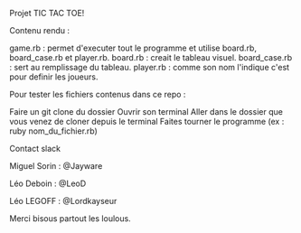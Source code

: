 Projet TIC TAC TOE!


Contenu rendu :

  game.rb : permet d'executer tout le programme et utilise  board.rb, board_case.rb et player.rb.
  board.rb : creait le tableau visuel.
  board_case.rb : sert au remplissage du tableau.
  player.rb : comme son nom l'indique c'est pour definir les joueurs.


Pour tester les fichiers contenus dans ce repo :

  Faire un git clone du dossier
  Ouvrir son terminal
  Aller dans le dossier que vous venez de cloner depuis le terminal
  Faites tourner le programme (ex : ruby nom_du_fichier.rb)

Contact slack

 Miguel Sorin : @Jayware  
 
 Léo Deboin : @LeoD 
 
 Léo LEGOFF : @Lordkayseur
  
  Merci bisous partout les loulous.
